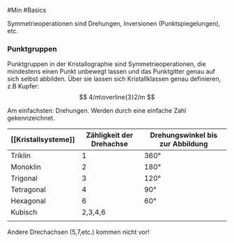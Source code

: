 #Min #Basics 

Symmetrieoperationen sind Drehungen, Inversionen (Punktspiegelungen), etc.

### Punktgruppen

Punktgruppen in der Kristallographie sind Symmetrieoperationen, die mindestens einen Punkt unbewegt lassen und das Punktgitter genau auf sich selbst abbilden. Über sie lassen sich Kristallklassen genau definieren, z.B Kupfer: $$ 4/m\overline{3}2/m $$

Am einfachsten: Drehungen. Werden durch eine einfache Zahl gekennzeichnet.

| [[Kristallsysteme]] | Zähligkeit der Drehachse | Drehungswinkel bis zur Abbildung |
| ------------------- | ------------------------ | -------------------------------- |
| Triklin             | 1                        | 360°                             |
| Monoklin            | 2                        | 180°                             |
| Trigonal            | 3                        | 120°                             |
| Tetragonal          | 4                        | 90°                              |
| Hexagonal           | 6                        | 60°                              |
| Kubisch             | 2,3,4,6                  |                                  |
|                     |                          |                                  |

Andere Drechachsen (5,7,etc.) kommen nicht vor!